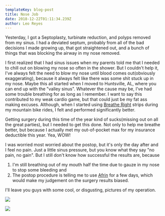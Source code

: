 ```yaml
---
templateKey: blog-post
title: Nose Job
date: 2018-12-22T01:11:34.239Z
author: Leo Reyes
---
```



Yesterday, I got a Septoplasty, turbinate reduction, and polyps removed from my sinus. I had a deviated septum, probably from all of the bad decisions I made growing up, that got straightened out, and a bunch of things that was blocking the airway in my nose removed.

I first realized that I had sinus issues when my parents told me that I needed to chill out on blowing my nose so often in the shower. But I couldn't help it, I've always felt the need to blow my nose until blood comes out(obviously exaggerating), because it always felt like there was some shit stuck up in my nose. Maybe this all started when I moved to Huntsville, AL, where you can end up with the "valley sinus". Whatever the cause may be, I've had some trouble breathing for as long as I remember. I want to say this contributed to my weak cardio game, but that could just be my fat ass making excuses. Although, when I started using [Breathe Right](https://www.breatheright.com/) strips during my mountain bike rides, I felt and performed significantly better.

Getting surgery during this time of the year kind of sucks(missing out on all the great parties), but I needed to get this done. Not only to help me breathe better, but because I actually met my out-of-pocket max for my insurance deductible this year. Yea, WOW! 

I was worried most worried about the postop, but it's only the day after and I feel no pain. Just a little sinus pressure, but you know what they say "no pain, no gain". But I still don't know how successful the results are, because 

1. I'm still breathing out of my mouth half the time due to gauze in my nose to stop some bleeding 
   and 
2. The postop procedure is telling me to use [Afrin](https://www.afrin.com/) for a few days, which would make my judgement on the surgery results biased.

I'll leave you guys with some cool, or disgusting, pictures of my operation.

![](/files/images/uploads/polyps-removal-1.jpeg)

![](/files/images/uploads/polyps-removal-2.jpeg)
